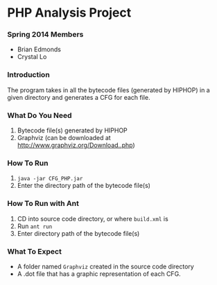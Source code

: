PHP Analysis Project
===========

### Spring 2014 Members
* Brian Edmonds
* Crystal Lo

### Introduction
The program takes in all the bytecode files (generated by HIPHOP) in a given directory and generates a CFG for each file.

### What Do You Need
1. Bytecode file(s) generated by HIPHOP
2. Graphviz (can be downloaded at http://www.graphviz.org/Download..php)

### How To Run
1. `java -jar CFG_PHP.jar`
2. Enter the directory path of the bytecode file(s)

### How To Run with Ant
1. CD into source code directory, or where `build.xml` is
2. Run `ant run`
3. Enter directory path of the bytecode file(s)

### What To Expect
* A folder named `Graphviz` created in the source code directory
* A .dot file that has a graphic representation of each CFG.
